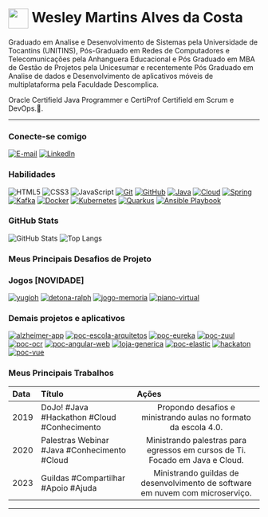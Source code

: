 <h1>
    <a href="https://www.dio.me/">
     <img align="center" width="40px" src="https://cdn-icons-png.flaticon.com/512/6357/6357632.png"></a>
    <span> Wesley Martins Alves da Costa</span>
</h1>

Graduado em Analise e Desenvolvimento de Sistemas pela Universidade de Tocantins (UNITINS), Pós-Graduado em Redes de Computadores e Telecomunicações pela Anhanguera Educacional e Pós Graduado em MBA de Gestão de Projetos pela Unicesumar e recentemente Pós Graduado em Analise de dados e Desenvolvimento de aplicativos móveis de multiplataforma pela Faculdade Descomplica.

Oracle Certifield Java Programmer e CertiProf Certifield em Scrum e DevOps.🚀.

---

### Conecte-se comigo

[![E-mail](https://img.shields.io/badge/-Email-000?style=for-the-badge&logo=microsoft-outlook&logoColor=E94D5F)](mailto:wmacibnc@gmail.com)
[![LinkedIn](https://img.shields.io/badge/-LinkedIn-000?style=for-the-badge&logo=linkedin&logoColor=30A3DC)](https://www.linkedin.com/in/wesley-martins-alves-da-costa/)

### Habilidades

![HTML5](https://img.shields.io/badge/HTML-000?style=for-the-badge&logo=html5&logoColor=30A3DC)
![CSS3](https://img.shields.io/badge/CSS3-000?style=for-the-badge&logo=css3&logoColor=E94D5F)
![JavaScript](https://img.shields.io/badge/JavaScript-000?style=for-the-badge&logo=javascript&logoColor=30A3DC)
[![Git](https://img.shields.io/badge/Git-000?style=for-the-badge&logo=git&logoColor=E94D5F)](https://git-scm.com/doc)
[![GitHub](https://img.shields.io/badge/GitHub-000?style=for-the-badge&logo=github&logoColor=30A3DC)](https://docs.github.com/)
[![Java](https://img.shields.io/badge/Oracle-000?style=for-the-badge&logo=oracle&logoColor=30A3DC)](https://docs.oracle.com/en/java/)
[![Cloud](https://img.shields.io/badge/Cloud-000?style=for-the-badge&logo=owncloud&logoColor=30A3DC)](https://docs.oracle.com/en/cloud/get-started/index.html)
[![Spring](https://img.shields.io/badge/Spring-000?style=for-the-badge&logo=spring&logoColor=30A3DC)](https://springdoc.org/)
[![Kafka](https://img.shields.io/badge/Kafka-000?style=for-the-badge&logo=apachekafka&logoColor=30A3DC)](https://kafka.apache.org/documentation/)
[![Docker](https://img.shields.io/badge/Docker-000?style=for-the-badge&logo=docker&logoColor=30A3DC)](https://docs.docker.com/)
[![Kubernetes](https://img.shields.io/badge/K8s-000?style=for-the-badge&logo=kubernetes&logoColor=30A3DC)](https://kubernetes.io/docs/home/)
[![Quarkus](https://img.shields.io/badge/Quarkus-000?style=for-the-badge&logo=quarkus&logoColor=30A3DC)](https://pt.quarkus.io/guides/container-image)
[![Ansible Playbook](https://img.shields.io/badge/Ansible-000?style=for-the-badge&logo=ansible&logoColor=30A3DC)](https://docs.ansible.com/)

### GitHub Stats

![GitHub Stats](https://github-readme-stats.vercel.app/api?username=WMACIBNC&theme=transparent&bg_color=000&border_color=30A3DC&show_icons=true&icon_color=30A3DC&title_color=E94D5F&text_color=FFF)
![Top Langs](https://github-readme-stats-git-masterrstaa-rickstaa.vercel.app/api/top-langs/?username=WMACIBNC&layout=compact&bg_color=000&border_color=30A3DC&title_color=E94D5F&text_color=FFF)

### Meus Principais Desafios de Projeto

### Jogos [NOVIDADE]

[![yugioh](https://github-readme-stats.vercel.app/api/pin/?username=wmacibnc&repo=yugioh&bg_color=000&border_color=30A3DC&show_icons=true&icon_color=30A3DC&title_color=E94D5F&text_color=FFF)](https://github.com/wmacibnc/yugioh)
[![detona-ralph](https://github-readme-stats.vercel.app/api/pin/?username=wmacibnc&repo=detona-ralph&bg_color=000&border_color=30A3DC&show_icons=true&icon_color=30A3DC&title_color=E94D5F&text_color=FFF)](https://github.com/wmacibnc/detona-ralph)
[![jogo-memoria](https://github-readme-stats.vercel.app/api/pin/?username=wmacibnc&repo=jogo-memoria&bg_color=000&border_color=30A3DC&show_icons=true&icon_color=30A3DC&title_color=E94D5F&text_color=FFF)](https://github.com/wmacibnc/jogo-memoria)
[![piano-virtual](https://github-readme-stats.vercel.app/api/pin/?username=wmacibnc&repo=piano-virtual&bg_color=000&border_color=30A3DC&show_icons=true&icon_color=30A3DC&title_color=E94D5F&text_color=FFF)](https://github.com/wmacibnc/piano-virtual)

### Demais projetos e aplicativos

[![alzheimer-app](https://github-readme-stats.vercel.app/api/pin/?username=wmacibnc&repo=alzheimer-app&bg_color=000&border_color=30A3DC&show_icons=true&icon_color=30A3DC&title_color=E94D5F&text_color=FFF)](https://github.com/wmacibnc/alzheimer-app)
[![poc-escola-arquitetos](https://github-readme-stats.vercel.app/api/pin/?username=wmacibnc&repo=poc-escola-arquitetos&bg_color=000&border_color=30A3DC&show_icons=true&icon_color=30A3DC&title_color=E94D5F&text_color=FFF)](https://github.com/wmacibnc/poc-escola-arquitetos)
[![poc-eureka](https://github-readme-stats.vercel.app/api/pin/?username=wmacibnc&repo=poc-eureka&bg_color=000&border_color=30A3DC&show_icons=true&icon_color=30A3DC&title_color=E94D5F&text_color=FFF)](https://github.com/wmacibnc/poc-eureka)
[![poc-zuul](https://github-readme-stats.vercel.app/api/pin/?username=wmacibnc&repo=poc-zuul&bg_color=000&border_color=30A3DC&show_icons=true&icon_color=30A3DC&title_color=E94D5F&text_color=FFF)](https://github.com/wmacibnc/poc-zuul)
[![poc-ocr](https://github-readme-stats.vercel.app/api/pin/?username=wmacibnc&repo=poc-ocr&bg_color=000&border_color=30A3DC&show_icons=true&icon_color=30A3DC&title_color=E94D5F&text_color=FFF)](https://github.com/wmacibnc/poc-ocr)
[![poc-angular-web](https://github-readme-stats.vercel.app/api/pin/?username=wmacibnc&repo=poc-angular-web&bg_color=000&border_color=30A3DC&show_icons=true&icon_color=30A3DC&title_color=E94D5F&text_color=FFF)](https://github.com/wmacibnc/poc-angular-web)
[![loja-generica](https://github-readme-stats.vercel.app/api/pin/?username=wmacibnc&repo=loja-generica&bg_color=000&border_color=30A3DC&show_icons=true&icon_color=30A3DC&title_color=E94D5F&text_color=FFF)](https://github.com/wmacibnc/loja-generica)
[![poc-elastic](https://github-readme-stats.vercel.app/api/pin/?username=wmacibnc&repo=poc-elastic&bg_color=000&border_color=30A3DC&show_icons=true&icon_color=30A3DC&title_color=E94D5F&text_color=FFF)](https://github.com/wmacibnc/poc-elastic)
[![hackaton](https://github-readme-stats.vercel.app/api/pin/?username=wmacibnc&repo=hackaton&bg_color=000&border_color=30A3DC&show_icons=true&icon_color=30A3DC&title_color=E94D5F&text_color=FFF)](https://github.com/wmacibnc/hackaton)
[![poc-vue](https://github-readme-stats.vercel.app/api/pin/?username=wmacibnc&repo=poc-vue&bg_color=000&border_color=30A3DC&show_icons=true&icon_color=30A3DC&title_color=E94D5F&text_color=FFF)](https://github.com/wmacibnc/poc-vue)

### Meus Principais Trabalhos

<table>
  <thead>
    <tr align="left">
      <th>Data</th>
      <th>Título</th>
      <th>Ações</th>
    </tr>
  </thead>
  <tbody align="left">
    <tr>
      <td>2019</td>
      <td>DoJo! #Java #Hackathon #Cloud #Conhecimento</td>
      <td align="center">
        Propondo desafios e ministrando aulas no formato da escola 4.0. 
      </td>
    </tr>
    <tr>
      <td>2020</td>
      <td>Palestras Webinar #Java #Conhecimento #Cloud</td>
      <td align="center">
        Ministrando palestras para egressos em cursos de Ti. Focado em Java e Cloud.
      </td>
    </tr>
    <tr>
      <td>2023</td>
      <td>Guildas #Compartilhar #Apoio #Ajuda</td>
      <td align="center">
        Ministrando guildas de desenvolvimento de software em nuvem com microserviço.
      </td>    
    </tr>
  </tbody>
  <tfoot></tfoot>
</table>

---

